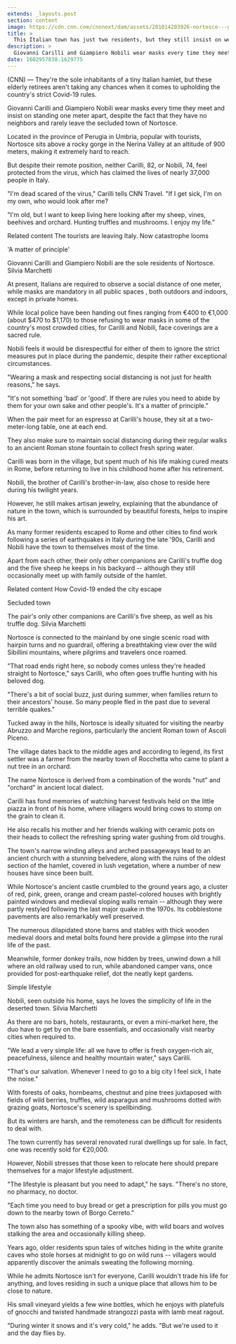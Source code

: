 ```yaml
--- 
extends: _layouts.post 
section: content 
image: https://cdn.cnn.com/cnnnext/dam/assets/201014203926-nortosce---giovanni-carilli-and-giampiero-nobili-in-fields-super-tease.jpg 
title: > 
  This Italian town has just two residents, but they still insist on wearing masks 
description: > 
  Giovanni Carilli and Giampiero Nobili wear masks every time they meet and insist on standing one meter apart, despite the fact that they have no neighbors and rarely leave the secluded town of Nortosce.Now catastrophe looms'A matter of principle'Giovanni Carilli and Giampiero Nobili are the sole residents of Nortosce.Tucked away in the hills, Nortosce is ideally situated for visiting the nearby Abruzzo and Marche regions, particularly the ancient Roman town of Ascoli Piceno.Simple lifestyleNobili, seen outside his home, says he loves the simplicity of life in the deserted town.The town also has something of a spooky vibe, with wild boars and wolves stalking the area and occasionally killing sheep. 
date: 1602957838.1629775 
--- 
```

(CNN) — They're the sole inhabitants of a tiny Italian hamlet, but these elderly retirees aren't taking any chances when it comes to upholding the country's strict Covid-19 rules.

Giovanni Carilli and Giampiero Nobili wear masks every time they meet and insist on standing one meter apart, despite the fact that they have no neighbors and rarely leave the secluded town of Nortosce.

Located in the province of Perugia in Umbria, popular with tourists, Nortosce sits above a rocky gorge in the Nerina Valley at an altitude of 900 meters, making it extremely hard to reach.

But despite their remote position, neither Carilli, 82, or Nobili, 74, feel protected from the virus, which has claimed the lives of nearly 37,000 people in Italy.

"I'm dead scared of the virus," Carilli tells CNN Travel. "If I get sick, I'm on my own, who would look after me?

"I'm old, but I want to keep living here looking after my sheep, vines, beehives and orchard. Hunting truffles and mushrooms. I enjoy my life."

Related content The tourists are leaving Italy. Now catastrophe looms

'A matter of principle'

Giovanni Carilli and Giampiero Nobili are the sole residents of Nortosce. Silvia Marchetti

At present, Italians are required to observe a social distance of one meter, while masks are mandatory in all public spaces , both outdoors and indoors, except in private homes.

While local police have been handing out fines ranging from €400 to €1,000 (about $470 to $1,170) to those refusing to wear masks in some of the country's most crowded cities, for Carilli and Nobili, face coverings are a sacred rule.

Nobili feels it would be disrespectful for either of them to ignore the strict measures put in place during the pandemic, despite their rather exceptional circumstances.

"Wearing a mask and respecting social distancing is not just for health reasons," he says.

"It's not something 'bad' or 'good'. If there are rules you need to abide by them for your own sake and other people's. It's a matter of principle."

When the pair meet for an espresso at Carilli's house, they sit at a two-meter-long table, one at each end.

They also make sure to maintain social distancing during their regular walks to an ancient Roman stone fountain to collect fresh spring water.

Carilli was born in the village, but spent much of his life making cured meats in Rome, before returning to live in his childhood home after his retirement.

Nobili, the brother of Carilli's brother-in-law, also chose to reside here during his twilight years.

However, he still makes artisan jewelry, explaining that the abundance of nature in the town, which is surrounded by beautiful forests, helps to inspire his art.

As many former residents escaped to Rome and other cities to find work following a series of earthquakes in Italy during the late '90s, Carilli and Nobili have the town to themselves most of the time.

Apart from each other, their only other companions are Carilli's truffle dog and the five sheep he keeps in his backyard -- although they still occasionally meet up with family outside of the hamlet.

Related content How Covid-19 ended the city escape

Secluded town

The pair's only other companions are Carilli's five sheep, as well as his truffle dog. Silvia Marchetti

Nortosce is connected to the mainland by one single scenic road with hairpin turns and no guardrail, offering a breathtaking view over the wild Sibillini mountains, where pilgrims and travelers once roamed.

"That road ends right here, so nobody comes unless they're headed straight to Nortosce," says Carilli, who often goes truffle hunting with his beloved dog.

"There's a bit of social buzz, just during summer, when families return to their ancestors' house. So many people fled in the past due to several terrible quakes."

Tucked away in the hills, Nortosce is ideally situated for visiting the nearby Abruzzo and Marche regions, particularly the ancient Roman town of Ascoli Piceno.

The village dates back to the middle ages and according to legend, its first settler was a farmer from the nearby town of Rocchetta who came to plant a nut tree in an orchard.

The name Nortosce is derived from a combination of the words "nut" and "orchard" in ancient local dialect.

Carilli has fond memories of watching harvest festivals held on the little piazza in front of his home, where villagers would bring cows to stomp on the grain to clean it.

He also recalls his mother and her friends walking with ceramic pots on their heads to collect the refreshing spring water gushing from old troughs.

The town's narrow winding alleys and arched passageways lead to an ancient church with a stunning belvedere, along with the ruins of the oldest section of the hamlet, covered in lush vegetation, where a number of new houses have since been built.

While Nortosce's ancient castle crumbled to the ground years ago, a cluster of red, pink, green, orange and cream pastel-colored houses with brightly painted windows and medieval sloping walls remain -- although they were partly restyled following the last major quake in the 1970s. Its cobblestone pavements are also remarkably well preserved.

The numerous dilapidated stone barns and stables with thick wooden medieval doors and metal bolts found here provide a glimpse into the rural life of the past.

Meanwhile, former donkey trails, now hidden by trees, unwind down a hill where an old railway used to run, while abandoned camper vans, once provided for post-earthquake relief, dot the neatly kept gardens.

Simple lifestyle

Nobili, seen outside his home, says he loves the simplicity of life in the deserted town. Silvia Marchetti

As there are no bars, hotels, restaurants, or even a mini-market here, the duo have to get by on the bare essentials, and occasionally visit nearby cities when required to.

"We lead a very simple life: all we have to offer is fresh oxygen-rich air, peacefulness, silence and healthy mountain water," says Carilli.

"That's our salvation. Whenever I need to go to a big city I feel sick, I hate the noise."

With forests of oaks, hornbeams, chestnut and pine trees juxtaposed with fields of wild berries, truffles, wild asparagus and mushrooms dotted with grazing goats, Nortosce's scenery is spellbinding.

But its winters are harsh, and the remoteness can be difficult for residents to deal with.

The town currently has several renovated rural dwellings up for sale. In fact, one was recently sold for €20,000.

However, Nobili stresses that those keen to relocate here should prepare themselves for a major lifestyle adjustment.

"The lifestyle is pleasant but you need to adapt," he says. "There's no store, no pharmacy, no doctor.

"Each time you need to buy bread or get a prescription for pills you must go down to the nearby town of Borgo Cerreto."

The town also has something of a spooky vibe, with wild boars and wolves stalking the area and occasionally killing sheep.

Years ago, older residents spun tales of witches hiding in the white granite caves who stole horses at midnight to go on wild runs -- villagers would apparently discover the animals sweating the following morning.

While he admits Nortosce isn't for everyone, Carilli wouldn't trade his life for anything, and loves residing in such a unique place that allows him to be close to nature.

His small vineyard yields a few wine bottles, which he enjoys with platefuls of gnocchi and twisted handmade strangozzi pasta with lamb meat ragout.

"During winter it snows and it's very cold," he adds. "But we're used to it and the day flies by.